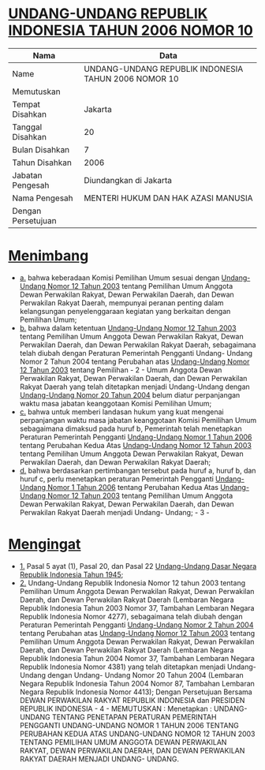 # [UNDANG-UNDANG REPUBLIK INDONESIA TAHUN 2006 NOMOR 10](http://example.org/legal/document/uu/2006/10)

| Nama | Data |
| ------ | ----- |
|Name|UNDANG-UNDANG REPUBLIK INDONESIA TAHUN 2006 NOMOR 10|
|Memutuskan||
|Tempat Disahkan|Jakarta|
|Tanggal Disahkan|20|
|Bulan Disahkan|7|
|Tahun Disahkan|2006|
|Jabatan Pengesah|Diundangkan di Jakarta|
|Nama Pengesah|MENTERI HUKUM DAN HAK AZASI MANUSIA|
|Dengan Persetujuan||
# [Menimbang](http://example.org/legal/document/uu/2006/10/menimbang)

* [a.](http://example.org/legal/document/uu/2006/10/menimbang/point/a) bahwa keberadaan Komisi Pemilihan Umum sesuai dengan [Undang-Undang Nomor 12 Tahun 2003](http://example.org/legal/document/uu/2003/12) tentang Pemilihan Umum Anggota Dewan Perwakilan Rakyat, Dewan Perwakilan Daerah, dan Dewan Perwakilan Rakyat Daerah, mempunyai peranan penting dalam kelangsungan penyelenggaraan kegiatan yang berkaitan dengan Pemilihan Umum;
* [b.](http://example.org/legal/document/uu/2006/10/menimbang/point/b) bahwa dalam ketentuan [Undang-Undang Nomor 12 Tahun 2003](http://example.org/legal/document/uu/2003/12) tentang Pemilihan Umum Anggota Dewan Perwakilan Rakyat, Dewan Perwakilan Daerah, dan Dewan Perwakilan Rakyat Daerah, sebagaimana telah diubah dengan Peraturan Pemerintah Pengganti Undang- Undang Nomor 2 Tahun 2004 tentang Perubahan atas [Undang-Undang Nomor 12 Tahun 2003](http://example.org/legal/document/uu/2003/12) tentang Pemilihan - 2 - Umum Anggota Dewan Perwakilan Rakyat, Dewan Perwakilan Daerah, dan Dewan Perwakilan Rakyat Daerah yang telah ditetapkan menjadi Undang-Undang dengan [Undang-Undang Nomor 20 Tahun 2004](http://example.org/legal/document/uu/2004/20) belum diatur perpanjangan waktu masa jabatan keanggotaan Komisi Pemilihan Umum;
* [c.](http://example.org/legal/document/uu/2006/10/menimbang/point/c) bahwa untuk memberi landasan hukum yang kuat mengenai perpanjangan waktu masa jabatan keanggotaan Komisi Pemilihan Umum sebagaimana dimaksud pada huruf b, Pemerintah telah menetapkan Peraturan Pemerintah Pengganti [Undang-Undang Nomor 1 Tahun 2006](http://example.org/legal/document/uu/2006/1) tentang Perubahan Kedua Atas [Undang-Undang Nomor 12 Tahun 2003](http://example.org/legal/document/uu/2003/12) tentang Pemilihan Umum Anggota Dewan Perwakilan Rakyat, Dewan Perwakilan Daerah, dan Dewan Perwakilan Rakyat Daerah;
* [d.](http://example.org/legal/document/uu/2006/10/menimbang/point/d) bahwa berdasarkan pertimbangan tersebut pada huruf a, huruf b, dan huruf c, perlu menetapkan peraturan Pemerintah Pengganti [Undang-Undang Nomor 1 Tahun 2006](http://example.org/legal/document/uu/2006/1) tentang Perubahan Kedua Atas [Undang-Undang Nomor 12 Tahun 2003](http://example.org/legal/document/uu/2003/12) tentang Pemilihan Umum Anggota Dewan Perwakilan Rakyat, Dewan Perwakilan Daerah, dan Dewan Perwakilan Rakyat Daerah menjadi Undang- Undang; - 3 -
# [Mengingat](http://example.org/legal/document/uu/2006/10/mengingat)

* [1.](http://example.org/legal/document/uu/2006/10/mengingat/point/0001) Pasal 5 ayat (1), Pasal 20, dan Pasal 22 [Undang-Undang Dasar Negara Republik Indonesia Tahun 1945](http://example.org/legal/document/uu);
* [2.](http://example.org/legal/document/uu/2006/10/mengingat/point/0002) Undang-Undang Republik Indonesia Nomor 12 tahun 2003 tentang Pemilihan Umum Anggota Dewan Perwakilan Rakyat, Dewan Perwakilan Daerah, dan Dewan Perwakilan Rakyat Daerah (Lembaran Negara Republik Indonesia Tahun 2003 Nomor 37, Tambahan Lembaran Negara Republik Indonesia Nomor 4277), sebagaimana telah diubah dengan Peraturan Pemerintah Pengganti [Undang-Undang Nomor 2 Tahun 2004](http://example.org/legal/document/uu/2004/2) tentang Perubahan atas [Undang-Undang Nomor 12 Tahun 2003](http://example.org/legal/document/uu/2003/12) tentang Pemilihan Umum Anggota Dewan Perwakilan Rakyat, Dewan Perwakilan Daerah, dan Dewan Perwakilan Rakyat Daerah (Lembaran Negara Republik Indonesia Tahun 2004 Nomor 37, Tambahan Lembaran Negara Republik Indonesia Nomor 4381) yang telah ditetapkan menjadi Undang-Undang dengan Undang- Undang Nomor 20 Tahun 2004 (Lembaran Negara Republik Indonesia Tahun 2004 Nomor 87, Tambahan Lembaran Negara Republik Indonesia Nomor 4413); Dengan Persetujuan Bersama DEWAN PERWAKILAN RAKYAT REPUBLIK INDONESIA dan PRESIDEN REPUBLIK INDONESIA - 4 - MEMUTUSKAN : Menetapkan : UNDANG-UNDANG TENTANG PENETAPAN PERATURAN PEMERINTAH PENGGANTI UNDANG-UNDANG NOMOR 1 TAHUN 2006 TENTANG PERUBAHAN KEDUA ATAS UNDANG-UNDANG NOMOR 12 TAHUN 2003 TENTANG PEMILIHAN UMUM ANGGOTA DEWAN PERWAKILAN RAKYAT, DEWAN PERWAKILAN DAERAH, DAN DEWAN PERWAKILAN RAKYAT DAERAH MENJADI UNDANG- UNDANG.